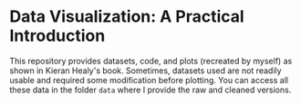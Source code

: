 # Data Visualization: A Practical Introduction

This repository provides datasets, code, and plots (recreated by myself) as shown in Kieran Healy's book. Sometimes, datasets used are not readily usable and required some modification before plotting. You can access all these data in the folder `data` where I provide the raw and cleaned versions.
